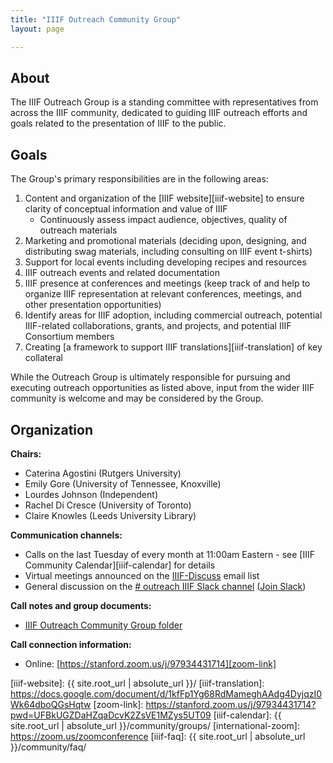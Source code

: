 ```yaml
---
title: "IIIF Outreach Community Group"
layout: page

---
```


## About

The IIIF Outreach Group is a standing committee with representatives from across the IIIF community, dedicated to guiding IIIF outreach efforts and goals related to the presentation of IIIF to the public.

## Goals

The Group's primary responsibilities are in the following areas:

1. Content and organization of the [IIIF website][iiif-website] to ensure clarity of conceptual information and value of IIIF
	* Continuously assess impact audience, objectives, quality of outreach materials
2. Marketing and promotional materials (deciding upon, designing, and distributing swag materials, including consulting on IIIF event t-shirts)
3. Support for local events including developing recipes and resources
4. IIIF outreach events and related documentation
5. IIIF presence at conferences and meetings (keep track of and help to organize IIIF representation at relevant conferences, meetings, and other presentation opportunities)
6. Identify areas for IIIF adoption, including commercial outreach, potential IIIF-related collaborations, grants, and projects, and potential IIIF Consortium members
7. Creating [a framework to support IIIF translations][iiif-translation] of key collateral

While the Outreach Group is ultimately responsible for pursuing and executing outreach opportunities as listed above, input from the wider IIIF community is welcome and may be considered by the Group.


## Organization

**Chairs:**

  * Caterina Agostini (Rutgers University)
  * Emily Gore (University of Tennessee, Knoxville)
  * Lourdes Johnson (Independent)
  * Rachel Di Cresce (University of Toronto)
  * Claire Knowles (Leeds University Library)

**Communication channels:**

  * Calls on the last Tuesday of every month at 11:00am Eastern - see [IIIF Community Calendar][iiif-calendar] for details
  * Virtual meetings announced on the [IIIF-Discuss][iiif-discuss] email list
  * General discussion on the [# outreach IIIF Slack channel][outreach-slack] ([Join Slack][slack])

**Call notes and group documents:**

  * [IIIF Outreach Community Group folder][outreach-folder]

**Call connection information:**

  * Online: [https://stanford.zoom.us/j/97934431714][zoom-link]

  [iiif-discuss]: https://groups.google.com/forum/#!forum/iiif-discuss "IIIF-Discuss Forum"
  [outreach-slack]: https://iiif.slack.com/messages/outreach/details
  [outreach-folder]: https://drive.google.com/drive/folders/1TdHURLCx5n8KH0Jzx49mPYjJSparovVw?
  [slack]: http://bit.ly/iiif-slack
  [iiif-website]: {{ site.root_url | absolute_url }}/
  [iiif-translation]: https://docs.google.com/document/d/1kfFp1Yg68RdMameghAAdg4DyjqzI0Wk64dboQGsHqtw
  [zoom-link]:  https://stanford.zoom.us/j/97934431714?pwd=UFBkUGZDaHZqaDcvK2ZsVE1MZys5UT09
  [iiif-calendar]: {{ site.root_url | absolute_url }}/community/groups/
  [international-zoom]: https://zoom.us/zoomconference
  [iiif-faq]: {{ site.root_url | absolute_url }}/community/faq/
